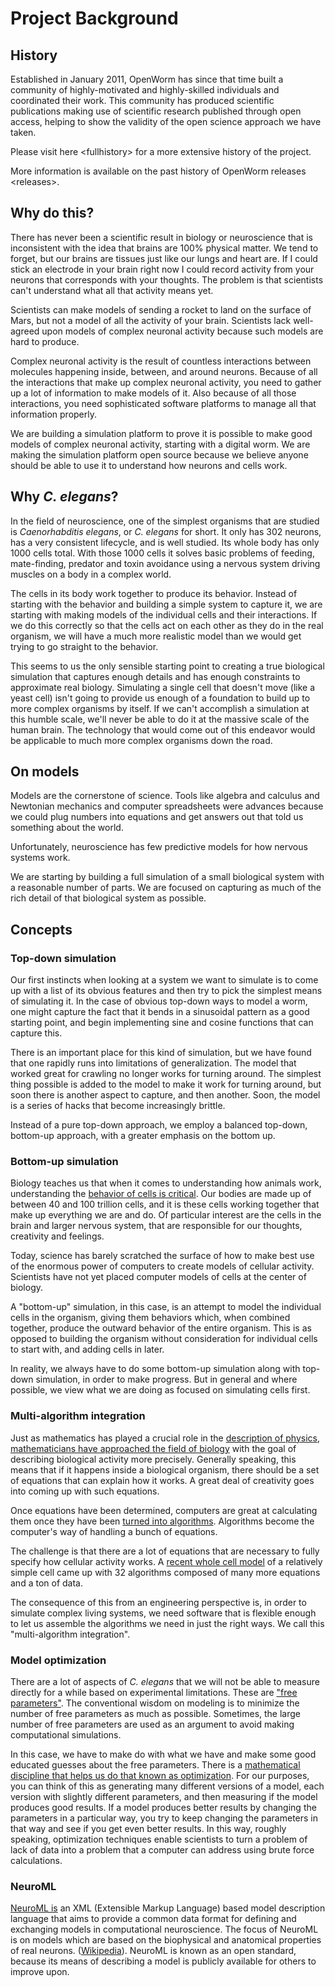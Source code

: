 Project Background
==================

History
-------

Established in January 2011, OpenWorm has since that time built a community of highly-motivated and highly-skilled individuals and coordinated their work. This community has produced scientific publications making use of scientific research published through open access, helping to show the validity of the open science approach we have taken.

Please visit here \<fullhistory\> for a more extensive history of the project.

More information is available on the past history of OpenWorm releases \<releases\>.

Why do this?
------------

There has never been a scientific result in biology or neuroscience that is inconsistent with the idea that brains are 100% physical matter. We tend to forget, but our brains are tissues just like our lungs and heart are. If I could stick an electrode in your brain right now I could record activity from your neurons that corresponds with your thoughts. The problem is that scientists can't understand what all that activity means yet.

Scientists can make models of sending a rocket to land on the surface of Mars, but not a model of all the activity of your brain. Scientists lack well-agreed upon models of complex neuronal activity because such models are hard to produce.

Complex neuronal activity is the result of countless interactions between molecules happening inside, between, and around neurons. Because of all the interactions that make up complex neuronal activity, you need to gather up a lot of information to make models of it. Also because of all those interactions, you need sophisticated software platforms to manage all that information properly.

We are building a simulation platform to prove it is possible to make good models of complex neuronal activity, starting with a digital worm. We are making the simulation platform open source because we believe anyone should be able to use it to understand how neurons and cells work.

Why *C. elegans*?
-----------------

In the field of neuroscience, one of the simplest organisms that are studied is *Caenorhabditis elegans*, or *C. elegans* for short. It only has 302 neurons, has a very consistent lifecycle, and is well studied. Its whole body has only 1000 cells total. With those 1000 cells it solves basic problems of feeding, mate-finding, predator and toxin avoidance using a nervous system driving muscles on a body in a complex world.

The cells in its body work together to produce its behavior. Instead of starting with the behavior and building a simple system to capture it, we are starting with making models of the individual cells and their interactions. If we do this correctly so that the cells act on each other as they do in the real organism, we will have a much more realistic model than we would get trying to go straight to the behavior.

This seems to us the only sensible starting point to creating a true biological simulation that captures enough details and has enough constraints to approximate real biology. Simulating a single cell that doesn't move (like a yeast cell) isn't going to provide us enough of a foundation to build up to more complex organisms by itself. If we can't accomplish a simulation at this humble scale, we'll never be able to do it at the massive scale of the human brain. The technology that would come out of this endeavor would be applicable to much more complex organisms down the road.

On models
---------

Models are the cornerstone of science. Tools like algebra and calculus and Newtonian mechanics and computer spreadsheets were advances because we could plug numbers into equations and get answers out that told us something about the world.

Unfortunately, neuroscience has few predictive models for how nervous systems work.

We are starting by building a full simulation of a small biological system with a reasonable number of parts. We are focused on capturing as much of the rich detail of that biological system as possible.

Concepts
--------

### Top-down simulation

Our first instincts when looking at a system we want to simulate is to come up with a list of its obvious features and then try to pick the simplest means of simulating it. In the case of obvious top-down ways to model a worm, one might capture the fact that it bends in a sinusoidal pattern as a good starting point, and begin implementing sine and cosine functions that can capture this.

There is an important place for this kind of simulation, but we have found that one rapidly runs into limitations of generalization. The model that worked great for crawling no longer works for turning around. The simplest thing possible is added to the model to make it work for turning around, but soon there is another aspect to capture, and then another. Soon, the model is a series of hacks that become increasingly brittle.

Instead of a pure top-down approach, we employ a balanced top-down, bottom-up approach, with a greater emphasis on the bottom up.

### Bottom-up simulation

Biology teaches us that when it comes to understanding how animals work, understanding the [behavior of cells is critical](http://en.wikipedia.org/wiki/Cell_biology). Our bodies are made up of between 40 and 100 trillion cells, and it is these cells working together that make up everything we are and do. Of particular interest are the cells in the brain and larger nervous system, that are responsible for our thoughts, creativity and feelings.

Today, science has barely scratched the surface of how to make best use of the enormous power of computers to create models of cellular activity. Scientists have not yet placed computer models of cells at the center of biology.

A "bottom-up" simulation, in this case, is an attempt to model the individual cells in the organism, giving them behaviors which, when combined together, produce the outward behavior of the entire organism. This is as opposed to building the organism without consideration for individual cells to start with, and adding cells in later.

In reality, we always have to do some bottom-up simulation along with top-down simulation, in order to make progress. But in general and where possible, we view what we are doing as focused on simulating cells first.

### Multi-algorithm integration

Just as mathematics has played a crucial role in the [description of physics](http://en.wikipedia.org/wiki/Mathematical_physics), [mathematicians have approached the field of biology](http://en.wikipedia.org/wiki/Mathematical_and_theoretical_biology) with the goal of describing biological activity more precisely. Generally speaking, this means that if it happens inside a biological organism, there should be a set of equations that can explain how it works. A great deal of creativity goes into coming up with such equations.

Once equations have been determined, computers are great at calculating them once they have been [turned into algorithms](http://en.wikipedia.org/wiki/Algorithm). Algorithms become the computer's way of handling a bunch of equations.

The challenge is that there are a lot of equations that are necessary to fully specify how cellular activity works. A [recent whole cell model](https://simtk.org/home/wholecell) of a relatively simple cell came up with 32 algorithms composed of many more equations and a ton of data.

The consequence of this from an engineering perspective is, in order to simulate complex living systems, we need software that is flexible enough to let us assemble the algorithms we need in just the right ways. We call this "multi-algorithm integration".

### Model optimization

There are a lot of aspects of *C. elegans* that we will not be able to measure directly for a while based on experimental limitations. These are ["free parameters"](http://en.wikipedia.org/wiki/Free_parameter). The conventional wisdom on modeling is to minimize the number of free parameters as much as possible. Sometimes, the large number of free parameters are used as an argument to avoid making computational simulations.

In this case, we have to make do with what we have and make some good educated guesses about the free parameters. There is a [mathematical discipline that helps us do that known as optimization](http://en.wikipedia.org/wiki/Mathematical_optimization). For our purposes, you can think of this as generating many different versions of a model, each version with slightly different parameters, and then measuring if the model produces good results. If a model produces better results by changing the parameters in a particular way, you try to keep changing the parameters in that way and see if you get even better results. In this way, roughly speaking, optimization techniques enable scientists to turn a problem of lack of data into a problem that a computer can address using brute force calculations.

### NeuroML

[NeuroML is](http://en.wikipedia.org/wiki/NeuroML) an XML (Extensible Markup Language) based model description language that aims to provide a common data format for defining and exchanging models in computational neuroscience. The focus of NeuroML is on models which are based on the biophysical and anatomical properties of real neurons. ([Wikipedia](http://en.wikipedia.org/wiki/NeuroML)). NeuroML is known as an open standard, because its means of describing a model is publicly available for others to improve upon.
